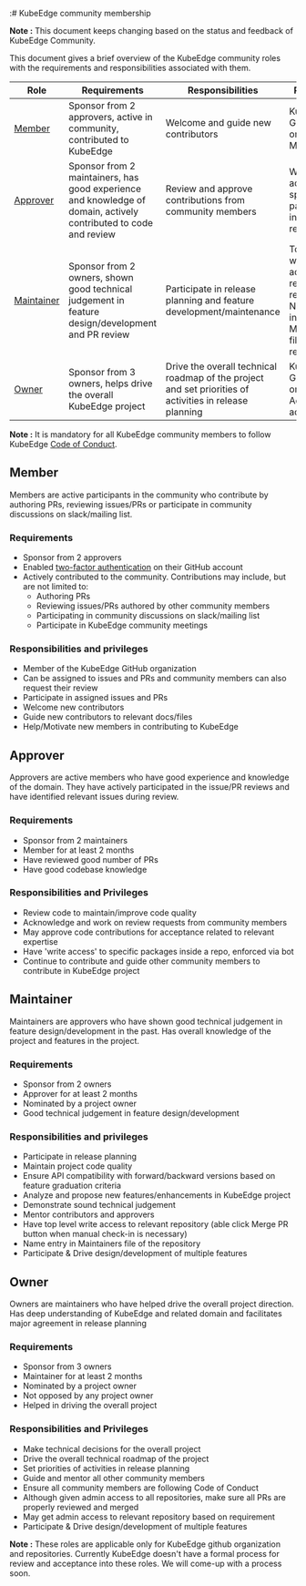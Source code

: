 :# KubeEdge community membership

**Note :** This document keeps changing based on the status and feedback of KubeEdge Community.

This document gives a brief overview of the KubeEdge community roles with the requirements and responsibilities associated with them.

| Role | Requirements | Responsibilities | Privileges |
| -----| ---------------- | ------------ | -------|
| [Member](#member) | Sponsor from 2 approvers, active in community, contributed to KubeEdge | Welcome and guide new contributors | KubeEdge GitHub organization Member |
| [Approver](#approver) | Sponsor from 2 maintainers, has good experience and knowledge of domain, actively contributed to code and review  | Review and approve contributions from community members | Write access to specific packagies in relevant repository |
| [Maintainer](#maintainer) | Sponsor from 2 owners, shown good technical judgement in feature design/development and PR review | Participate in release planning and feature development/maintenance | Top level write access to relevant repository. Name entry in Maintainers file of the repository |
| [Owner](#owner) | Sponsor from 3 owners, helps drive the overall KubeEdge project | Drive the overall technical roadmap of the project and set priorities of activities in release planning | KubeEdge GitHub organization Admin access |


**Note :** It is mandatory for all KubeEdge community members to follow KubeEdge [Code of Conduct].

## Member

Members are active participants in the community who contribute by authoring PRs,
reviewing issues/PRs or participate in community discussions on slack/mailing list. 


### Requirements

- Sponsor from 2 approvers
- Enabled [two-factor authentication] on their GitHub account
- Actively contributed to the community. Contributions may include, but are not limited to:
    - Authoring PRs
    - Reviewing issues/PRs authored by other community members
    - Participating in community discussions on slack/mailing list
    - Participate in KubeEdge community meetings


### Responsibilities and privileges

- Member of the KubeEdge GitHub organization
- Can be assigned to issues and PRs and community members can also request their review
- Participate in assigned issues and PRs
- Welcome new contributors
- Guide new contributors to relevant docs/files
- Help/Motivate new members in contributing to KubeEdge


## Approver

Approvers are active members who have good experience and knowledge of the domain.
They have actively participated in the issue/PR reviews and have identified relevant issues during review. 


### Requirements

- Sponsor from 2 maintainers
- Member for at least 2 months
- Have reviewed good number of PRs
- Have good codebase knowledge


### Responsibilities and Privileges

- Review code to maintain/improve code quality
- Acknowledge and work on review requests from community members
- May approve code contributions for acceptance related to relevant expertise
- Have 'write access' to specific packages inside a repo, enforced via bot
- Continue to contribute and guide other community members to contribute in KubeEdge project

## Maintainer

Maintainers are approvers who have shown good technical judgement in feature design/development in the past.
Has overall knowledge of the project and features in the project.

### Requirements

- Sponsor from 2 owners
- Approver for at least 2 months
- Nominated by a project owner
- Good technical judgement in feature design/development

### Responsibilities and privileges

- Participate in release planning
- Maintain project code quality
- Ensure API compatibility with forward/backward versions based on feature graduation criteria
- Analyze and propose new features/enhancements in KubeEdge project
- Demonstrate sound technical judgement
- Mentor contributors and approvers
- Have top level write access to relevant repository (able click Merge PR button when manual check-in is necessary)
- Name entry in Maintainers file of the repository
- Participate & Drive design/development of multiple features

## Owner

Owners are maintainers who have helped drive the overall project direction.
Has deep understanding of KubeEdge and related domain and facilitates major agreement in release planning

### Requirements

- Sponsor from 3 owners
- Maintainer for at least 2 months
- Nominated by a project owner
- Not opposed by any project owner
- Helped in driving the overall project

### Responsibilities and Privileges

- Make technical decisions for the overall project
- Drive the overall technical roadmap of the project
- Set priorities of activities in release planning
- Guide and mentor all other community members
- Ensure all community members are following Code of Conduct
- Although given admin access to all repositories, make sure all PRs are properly reviewed and merged
- May get admin access to relevant repository based on requirement
- Participate & Drive design/development of multiple features


**Note :** These roles are applicable only for KubeEdge github organization and repositories. Currently KubeEdge doesn't have a formal process for review and acceptance into these roles. We will come-up with a process soon.

[Code of Conduct]: https://github.com/kubeedge/kubeedge/blob/master/CODE_OF_CONDUCT.md
[two-factor authentication]: https://help.github.com/articles/about-two-factor-authentication
